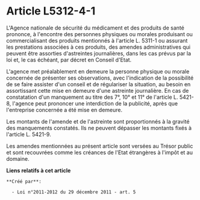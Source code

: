 # Article L5312-4-1

L'Agence nationale de sécurité du médicament et des produits de santé prononce, à l'encontre des personnes physiques ou
morales produisant ou commercialisant des produits mentionnés à l'article L. 5311-1 ou assurant les prestations associées à
ces produits, des amendes administratives qui peuvent être assorties d'astreintes journalières, dans les cas prévus par la
loi et, le cas échéant, par décret en Conseil d'Etat. 

L'agence met préalablement en demeure la personne physique ou morale concernée de présenter ses observations, avec
l'indication de la possibilité de se faire assister d'un conseil et de régulariser la situation, au besoin en assortissant
cette mise en demeure d'une astreinte journalière. En cas de constatation d'un manquement au titre des 7°, 10° et 11° de
l'article L. 5421-8, l'agence peut prononcer une interdiction de la publicité, après que l'entreprise concernée a été mise en
demeure. 

Les montants de l'amende et de l'astreinte sont proportionnés à la gravité des manquements constatés. Ils ne peuvent dépasser
les montants fixés à l'article L. 5421-9. 

Les amendes mentionnées au présent article sont versées au Trésor public et sont recouvrées comme les créances de l'Etat
étrangères à l'impôt et au domaine.

**Liens relatifs à cet article**

	**Créé par**:

	  - Loi n°2011-2012 du 29 décembre 2011 - art. 5
